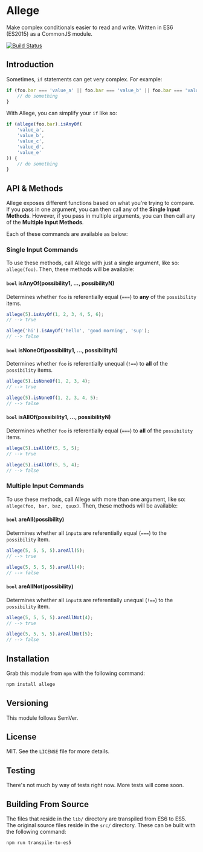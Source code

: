 # Allege

Make complex conditionals easier to read and write. Written in ES6 (ES2015) as a CommonJS module.

[![Build Status](https://travis-ci.org/brycehanscomb/allege.svg?branch=master)](https://travis-ci.org/brycehanscomb/allege)

## Introduction

Sometimes, `if` statements can get very complex. For example:

```js
if (foo.bar === 'value_a' || foo.bar === 'value_b' || foo.bar === 'value_c' || foo.bar === 'value_d' || foo.bar === 'value_e') {
    // do something
}
```

With Allege, you can simplify your `if` like so:

```js
if (allege(foo.bar).isAnyOf(
    'value_a', 
    'value_b', 
    'value_c', 
    'value_d',
    'value_e'
)) {
    // do something
}
```

## API & Methods

Allege exposes different functions based on what you're trying to compare. If you pass in one argument, you
can then call any of the **Single Input Methods**. However, if you pass in multiple arguments, you can then 
call any of the **Multiple Input Methods**.

Each of these commands are available as below:

### Single Input Commands

To use these methods, call Allege with just a single argument, like so: `allege(foo)`. Then, these methods 
will be available:

#### `bool` isAnyOf(possibility1, ..., possibilityN)

Determines whether `foo` is referentially equal (`===`) to **any** of the `possibility` items.

```js
allege(5).isAnyOf(1, 2, 3, 4, 5, 6);
// --> true

allege('hi').isAnyOf('hello', 'good morning', 'sup');
// --> false
```

#### `bool` isNoneOf(possibility1, ..., possibilityN)

Determines whether `foo` is referentially unequal (`!==`) to **all** of the `possibility` items.

```js
allege(5).isNoneOf(1, 2, 3, 4);
// --> true

allege(5).isNoneOf(1, 2, 3, 4, 5);
// --> false
```

#### `bool` isAllOf(possibility1, ..., possibilityN)

Determines whether `foo` is referentially equal (`===`) to **all** of the `possibility` items.

```js
allege(5).isAllOf(5, 5, 5);
// --> true

allege(5).isAllOf(5, 5, 4);
// --> false
```

### Multiple Input Commands

To use these methods, call Allege with more than one argument, like so: `allege(foo, bar, baz, quux)`. Then, these 
methods will be available:

#### `bool` areAll(possibility)

Determines whether all `input`s are referentially equal (`===`) to the `possibility` item.

```js
allege(5, 5, 5, 5).areAll(5);
// --> true

allege(5, 5, 5, 5).areAll(4);
// --> false
```

#### `bool` areAllNot(possibility)

Determines whether all `input`s are referentially unequal (`!==`) to the `possibility` item.

```js
allege(5, 5, 5, 5).areAllNot(4);
// --> true

allege(5, 5, 5, 5).areAllNot(5);
// --> false
```

## Installation

Grab this module from `npm` with the following command:

```js
npm install allege
```

## Versioning

This module follows SemVer.

## License

MIT. See the `LICENSE` file for more details.

## Testing

There's not much by way of tests right now. More tests will come soon.

## Building From Source

The files that reside in the `lib/` directory are transpiled from ES6 to ES5. The original source
files reside in the `src/` directory. These can be built with the following command:

```js
npm run transpile-to-es5
```